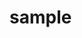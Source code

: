 # sample
<html>
<head>
<meta charset="UTF-8">
<meta name="description" content="Mocha Collections">
<meta name="keywords" content="bridal wear,party wear, kids, accessories, casual wear">
<meta name="author of the document" content="pallavi">
<body>
</body>
</head>
</htnml>
